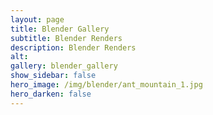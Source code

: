 ```yaml
---
layout: page
title: Blender Gallery
subtitle: Blender Renders
description: Blender Renders
alt: 
gallery: blender_gallery
show_sidebar: false
hero_image: /img/blender/ant_mountain_1.jpg
hero_darken: false
---
```


